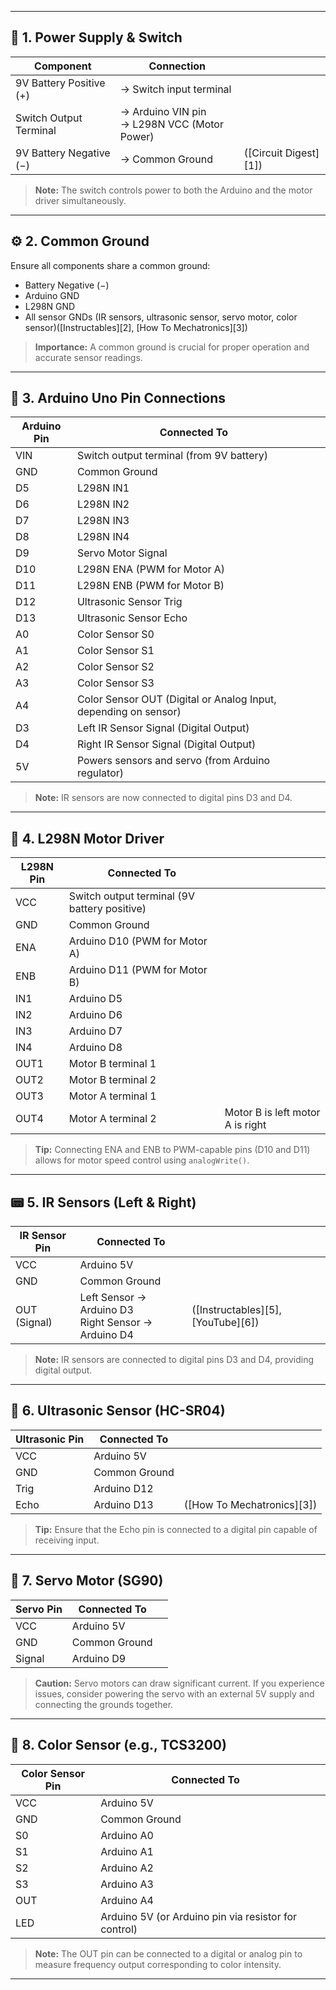 
---

## 🔋 1. Power Supply & Switch

| Component               | Connection                                     |                       |
| ----------------------- | ---------------------------------------------- | --------------------- |
| 9V Battery Positive (+) | → Switch input terminal                        |                       |
| Switch Output Terminal  | → Arduino VIN pin<br>→ L298N VCC (Motor Power) |                       |
| 9V Battery Negative (−) | → Common Ground                                | ([Circuit Digest][1]) |

> **Note:** The switch controls power to both the Arduino and the motor driver simultaneously.

---

## ⚙️ 2. Common Ground

Ensure all components share a common ground:

* Battery Negative (−)
* Arduino GND
* L298N GND
* All sensor GNDs (IR sensors, ultrasonic sensor, servo motor, color sensor)([Instructables][2], [How To Mechatronics][3])

> **Importance:** A common ground is crucial for proper operation and accurate sensor readings.

---

## 🧠 3. Arduino Uno Pin Connections

| Arduino Pin | Connected To                                                    |   |
| ----------- | --------------------------------------------------------------- | - |
| VIN         | Switch output terminal (from 9V battery)                        |   |
| GND         | Common Ground                                                   |   |
| D5          | L298N IN1                                                       |   |
| D6          | L298N IN2                                                       |   |
| D7          | L298N IN3                                                       |   |
| D8          | L298N IN4                                                       |   |
| D9          | Servo Motor Signal                                              |   |
| D10         | L298N ENA (PWM for Motor A)                                     |   |
| D11         | L298N ENB (PWM for Motor B)                                     |   |
| D12         | Ultrasonic Sensor Trig                                          |   |
| D13         | Ultrasonic Sensor Echo                                          |   |
| A0          | Color Sensor S0                                                 |   |
| A1          | Color Sensor S1                                                 |   |
| A2          | Color Sensor S2                                                 |   |
| A3          | Color Sensor S3                                                 |   |
| A4          | Color Sensor OUT (Digital or Analog Input, depending on sensor) |   |
| D3          | Left IR Sensor Signal (Digital Output)                          |   |
| D4          | Right IR Sensor Signal (Digital Output)                         |   |
| 5V          | Powers sensors and servo (from Arduino regulator)               |   |

> **Note:** IR sensors are now connected to digital pins D3 and D4.

---

## 🔌 4. L298N Motor Driver

| L298N Pin | Connected To                                 |                      |
| --------- | -------------------------------------------- | -------------------- |
| VCC       | Switch output terminal (9V battery positive) |                      |
| GND       | Common Ground                                |                      |
| ENA       | Arduino D10 (PWM for Motor A)                |                      |
| ENB       | Arduino D11 (PWM for Motor B)                |                      |
| IN1       | Arduino D5                                   |                      |
| IN2       | Arduino D6                                   |                      |
| IN3       | Arduino D7                                   |                      |
| IN4       | Arduino D8                                   |                      |
| OUT1      | Motor B terminal 1                           |                      |
| OUT2      | Motor B terminal 2                           |                      |
| OUT3      | Motor A terminal 1                           |                      |
| OUT4      | Motor A terminal 2                           | Motor B is left motor A is right |

> **Tip:** Connecting ENA and ENB to PWM-capable pins (D10 and D11) allows for motor speed control using `analogWrite()`.

---

## 📟 5. IR Sensors (Left & Right)

| IR Sensor Pin | Connected To                                          |                                    |
| ------------- | ----------------------------------------------------- | ---------------------------------- |
| VCC           | Arduino 5V                                            |                                    |
| GND           | Common Ground                                         |                                    |
| OUT (Signal)  | Left Sensor → Arduino D3<br>Right Sensor → Arduino D4 | ([Instructables][5], [YouTube][6]) |

> **Note:** IR sensors are connected to digital pins D3 and D4, providing digital output.

---

## 📏 6. Ultrasonic Sensor (HC-SR04)

| Ultrasonic Pin | Connected To  |                            |
| -------------- | ------------- | -------------------------- |
| VCC            | Arduino 5V    |                            |
| GND            | Common Ground |                            |
| Trig           | Arduino D12   |                            |
| Echo           | Arduino D13   | ([How To Mechatronics][3]) |

> **Tip:** Ensure that the Echo pin is connected to a digital pin capable of receiving input.

---

## 🔄 7. Servo Motor (SG90)

| Servo Pin | Connected To  |   |
| --------- | ------------- | - |
| VCC       | Arduino 5V    |   |
| GND       | Common Ground |   |
| Signal    | Arduino D9    |   |

> **Caution:** Servo motors can draw significant current. If you experience issues, consider powering the servo with an external 5V supply and connecting the grounds together.

---

## 🎨 8. Color Sensor (e.g., TCS3200)

| Color Sensor Pin | Connected To                                         |   |
| ---------------- | ---------------------------------------------------- | - |
| VCC              | Arduino 5V                                           |   |
| GND              | Common Ground                                        |   |
| S0               | Arduino A0                                           |   |
| S1               | Arduino A1                                           |   |
| S2               | Arduino A2                                           |   |
| S3               | Arduino A3                                           |   |
| OUT              | Arduino A4                                           |   |
| LED              | Arduino 5V (or Arduino pin via resistor for control) |   |

> **Note:** The OUT pin can be connected to a digital or analog pin to measure frequency output corresponding to color intensity.

---


